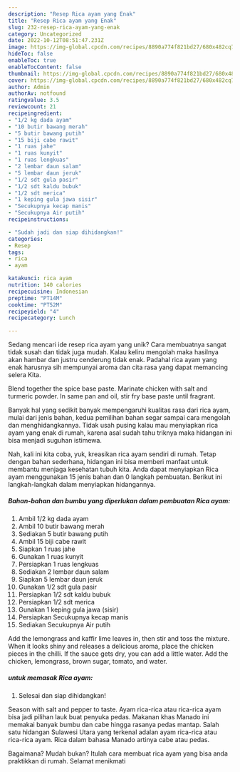 ```yaml
---
description: "Resep Rica ayam yang Enak"
title: "Resep Rica ayam yang Enak"
slug: 232-resep-rica-ayam-yang-enak
category: Uncategorized
date: 2022-10-12T08:51:47.231Z
image: https://img-global.cpcdn.com/recipes/8890a774f821bd27/680x482cq70/rica-ayam-foto-resep-utama.jpg
hideToc: false
enableToc: true
enableTocContent: false
thumbnail: https://img-global.cpcdn.com/recipes/8890a774f821bd27/680x482cq70/rica-ayam-foto-resep-utama.jpg
cover: https://img-global.cpcdn.com/recipes/8890a774f821bd27/680x482cq70/rica-ayam-foto-resep-utama.jpg
author: Admin
authorAv: notfound
ratingvalue: 3.5
reviewcount: 21
recipeingredient:
- "1/2 kg dada ayam"
- "10 butir bawang merah"
- "5 butir bawang putih"
- "15 biji cabe rawit"
- "1 ruas jahe"
- "1 ruas kunyit"
- "1 ruas lengkuas"
- "2 lembar daun salam"
- "5 lembar daun jeruk"
- "1/2 sdt gula pasir"
- "1/2 sdt kaldu bubuk"
- "1/2 sdt merica"
- "1 keping gula jawa sisir"
- "Secukupnya kecap manis"
- "Secukupnya Air putih"
recipeinstructions:

- "Sudah jadi dan siap dihidangkan!"
categories:
- Resep
tags:
- rica
- ayam

katakunci: rica ayam 
nutrition: 140 calories
recipecuisine: Indonesian
preptime: "PT14M"
cooktime: "PT52M"
recipeyield: "4"
recipecategory: Lunch

---
```





Sedang mencari ide resep rica ayam yang unik? Cara membuatnya sangat tidak susah dan tidak juga mudah. Kalau keliru mengolah maka hasilnya akan hambar dan justru cenderung tidak enak. Padahal rica ayam yang enak harusnya sih mempunyai aroma dan cita rasa yang dapat memancing selera Kita.





Blend together the spice base paste. Marinate chicken with salt and turmeric powder. In same pan and oil, stir fry base paste until fragrant.

Banyak hal yang sedikit banyak mempengaruhi kualitas rasa dari rica ayam, mulai dari jenis bahan, kedua pemilihan bahan segar sampai cara mengolah dan menghidangkannya. Tidak usah pusing kalau mau menyiapkan rica ayam yang enak di rumah, karena asal sudah tahu triknya maka hidangan ini bisa menjadi suguhan istimewa.






Nah, kali ini kita coba, yuk, kreasikan rica ayam sendiri di rumah. Tetap dengan bahan sederhana, hidangan ini bisa memberi manfaat untuk membantu menjaga kesehatan tubuh kita. Anda dapat menyiapkan Rica ayam menggunakan 15 jenis bahan dan 0 langkah pembuatan. Berikut ini langkah-langkah dalam menyiapkan hidangannya.

<!--inarticleads1-->

##### Bahan-bahan dan bumbu yang diperlukan dalam pembuatan Rica ayam:

1. Ambil 1/2 kg dada ayam
1. Ambil 10 butir bawang merah
1. Sediakan 5 butir bawang putih
1. Ambil 15 biji cabe rawit
1. Siapkan 1 ruas jahe
1. Gunakan 1 ruas kunyit
1. Persiapkan 1 ruas lengkuas
1. Sediakan 2 lembar daun salam
1. Siapkan 5 lembar daun jeruk
1. Gunakan 1/2 sdt gula pasir
1. Persiapkan 1/2 sdt kaldu bubuk
1. Persiapkan 1/2 sdt merica
1. Gunakan 1 keping gula jawa (sisir)
1. Persiapkan Secukupnya kecap manis
1. Sediakan Secukupnya Air putih


Add the lemongrass and kaffir lime leaves in, then stir and toss the mixture. When it looks shiny and releases a delicious aroma, place the chicken pieces in the chilli. If the sauce gets dry, you can add a little water. Add the chicken, lemongrass, brown sugar, tomato, and water. 

<!--inarticleads2-->

#####  untuk memasak Rica ayam:


1. Selesai dan siap dihidangkan!

Season with salt and pepper to taste. Ayam rica-rica atau rica-rica ayam bisa jadi pilihan lauk buat penyuka pedas. Makanan khas Manado ini memakai banyak bumbu dan cabe hingga rasanya pedas mantap. Salah satu hidangan Sulawesi Utara yang terkenal adalan ayam rica-rica atau rica-rica ayam. Rica dalam bahasa Manado artinya cabe atau pedas. 

Bagaimana? Mudah bukan? Itulah cara membuat rica ayam yang bisa anda praktikkan di rumah. Selamat menikmati

